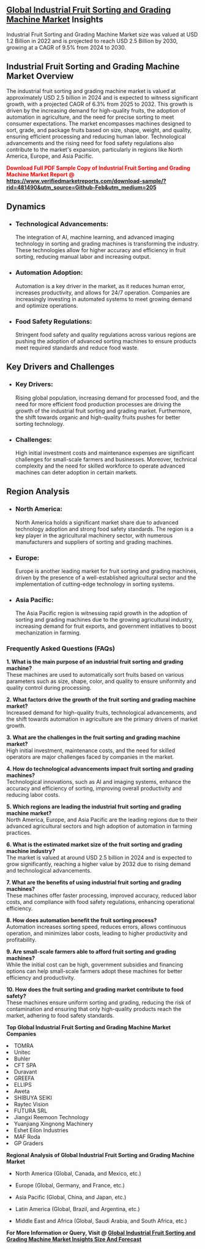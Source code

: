 <h2><a href="https://www.verifiedmarketreports.com/download-sample/?rid=481490&amp;utm_source=Github&amp;utm_medium=205" target="_blank">Global Industrial Fruit Sorting and Grading Machine Market</a> Insights</h2><p>Industrial Fruit Sorting and Grading Machine Market size was valued at USD 1.2 Billion in 2022 and is projected to reach USD 2.5 Billion by 2030, growing at a CAGR of 9.5% from 2024 to 2030.</p><p><h2>Industrial Fruit Sorting and Grading Machine Market Overview</h2> <p>The industrial fruit sorting and grading machine market is valued at approximately USD 2.5 billion in 2024 and is expected to witness significant growth, with a projected CAGR of 6.3% from 2025 to 2032. This growth is driven by the increasing demand for high-quality fruits, the adoption of automation in agriculture, and the need for precise sorting to meet consumer expectations. The market encompasses machines designed to sort, grade, and package fruits based on size, shape, weight, and quality, ensuring efficient processing and reducing human labor. Technological advancements and the rising need for food safety regulations also contribute to the market's expansion, particularly in regions like North America, Europe, and Asia Pacific.</p> <p><strong><p><span class=""><span style="color: #ff0000;"><strong>Download Full PDF Sample Copy of Industrial Fruit Sorting and Grading Machine Market Report</strong> @ </span><a href="https://www.verifiedmarketreports.com/download-sample/?rid=481490&amp;utm_source=Github-Feb&amp;utm_medium=205" target="_blank">https://www.verifiedmarketreports.com/download-sample/?rid=481490&amp;utm_source=Github-Feb&amp;utm_medium=205</a></span></p></strong></p> <h2>Dynamics</h2> <ul> <li><h3>Technological Advancements:</h3> The integration of AI, machine learning, and advanced imaging technology in sorting and grading machines is transforming the industry. These technologies allow for higher accuracy and efficiency in fruit sorting, reducing manual labor and increasing output.</li> <li><h3>Automation Adoption:</h3> Automation is a key driver in the market, as it reduces human error, increases productivity, and allows for 24/7 operation. Companies are increasingly investing in automated systems to meet growing demand and optimize operations.</li> <li><h3>Food Safety Regulations:</h3> Stringent food safety and quality regulations across various regions are pushing the adoption of advanced sorting machines to ensure products meet required standards and reduce food waste.</li> </ul> <h2>Key Drivers and Challenges</h2> <ul> <li><h3>Key Drivers:</h3> Rising global population, increasing demand for processed food, and the need for more efficient food production processes are driving the growth of the industrial fruit sorting and grading market. Furthermore, the shift towards organic and high-quality fruits pushes for better sorting technology.</li> <li><h3>Challenges:</h3> High initial investment costs and maintenance expenses are significant challenges for small-scale farmers and businesses. Moreover, technical complexity and the need for skilled workforce to operate advanced machines can deter adoption in certain markets.</li> </ul> <h2>Region Analysis</h2> <ul> <li><h3>North America:</h3> North America holds a significant market share due to advanced technology adoption and strong food safety standards. The region is a key player in the agricultural machinery sector, with numerous manufacturers and suppliers of sorting and grading machines.</li> <li><h3>Europe:</h3> Europe is another leading market for fruit sorting and grading machines, driven by the presence of a well-established agricultural sector and the implementation of cutting-edge technology in sorting systems.</li> <li><h3>Asia Pacific:</h3> The Asia Pacific region is witnessing rapid growth in the adoption of sorting and grading machines due to the growing agricultural industry, increasing demand for fruit exports, and government initiatives to boost mechanization in farming.</li> </ul> <h3>Frequently Asked Questions (FAQs)</h3> <p><strong>1. What is the main purpose of an industrial fruit sorting and grading machine?</strong><br> These machines are used to automatically sort fruits based on various parameters such as size, shape, color, and quality to ensure uniformity and quality control during processing.</p> <p><strong>2. What factors drive the growth of the fruit sorting and grading machine market?</strong><br> Increased demand for high-quality fruits, technological advancements, and the shift towards automation in agriculture are the primary drivers of market growth.</p> <p><strong>3. What are the challenges in the fruit sorting and grading machine market?</strong><br> High initial investment, maintenance costs, and the need for skilled operators are major challenges faced by companies in the market.</p> <p><strong>4. How do technological advancements impact fruit sorting and grading machines?</strong><br> Technological innovations, such as AI and imaging systems, enhance the accuracy and efficiency of sorting, improving overall productivity and reducing labor costs.</p> <p><strong>5. Which regions are leading the industrial fruit sorting and grading machine market?</strong><br> North America, Europe, and Asia Pacific are the leading regions due to their advanced agricultural sectors and high adoption of automation in farming practices.</p> <p><strong>6. What is the estimated market size of the fruit sorting and grading machine industry?</strong><br> The market is valued at around USD 2.5 billion in 2024 and is expected to grow significantly, reaching a higher value by 2032 due to rising demand and technological advancements.</p> <p><strong>7. What are the benefits of using industrial fruit sorting and grading machines?</strong><br> These machines offer faster processing, improved accuracy, reduced labor costs, and compliance with food safety regulations, enhancing operational efficiency.</p> <p><strong>8. How does automation benefit the fruit sorting process?</strong><br> Automation increases sorting speed, reduces errors, allows continuous operation, and minimizes labor costs, leading to higher productivity and profitability.</p> <p><strong>9. Are small-scale farmers able to afford fruit sorting and grading machines?</strong><br> While the initial cost can be high, government subsidies and financing options can help small-scale farmers adopt these machines for better efficiency and productivity.</p> <p><strong>10. How does the fruit sorting and grading market contribute to food safety?</strong><br> These machines ensure uniform sorting and grading, reducing the risk of contamination and ensuring that only high-quality products reach the market, adhering to food safety standards.</p> </p><p><strong>Top Global Industrial Fruit Sorting and Grading Machine Market Companies</strong></p><div data-test-id=""><p><li>TOMRA</li><li> Unitec</li><li> Buhler</li><li> CFT SPA</li><li> Duravant</li><li> GREEFA</li><li> ELLIPS</li><li> Aweta</li><li> SHIBUYA SEIKI</li><li> Raytec Vision</li><li> FUTURA SRL</li><li> Jiangxi Reemoon Technology</li><li> Yuanjiang Xingnong Machinery</li><li> Eshet Eilon Industries</li><li> MAF Roda</li><li> GP Graders</li></p><div><strong>Regional Analysis of&nbsp;Global Industrial Fruit Sorting and Grading Machine Market</strong></div><ul><li dir="ltr"><p dir="ltr">North America&nbsp;(Global, Canada, and Mexico, etc.)</p></li><li dir="ltr"><p dir="ltr">Europe (Global, Germany, and France, etc.)</p></li><li dir="ltr"><p dir="ltr">Asia Pacific&nbsp;(Global, China, and Japan, etc.)</p></li><li dir="ltr"><p dir="ltr">Latin America&nbsp;(Global, Brazil, and Argentina, etc.)</p></li><li dir="ltr">Middle East and Africa&nbsp;(Global, Saudi Arabia, and South Africa, etc.)</li></ul><p><strong>For More Information or Query, Visit @&nbsp;</strong><strong><a href="https://www.verifiedmarketreports.com/product/industrial-fruit-sorting-and-grading-machine-market/?utm_source=Github&amp;utm_medium=205" target="_blank">Global Industrial Fruit Sorting and Grading Machine Market Insights Size And Forecast</a></strong></p></div>
